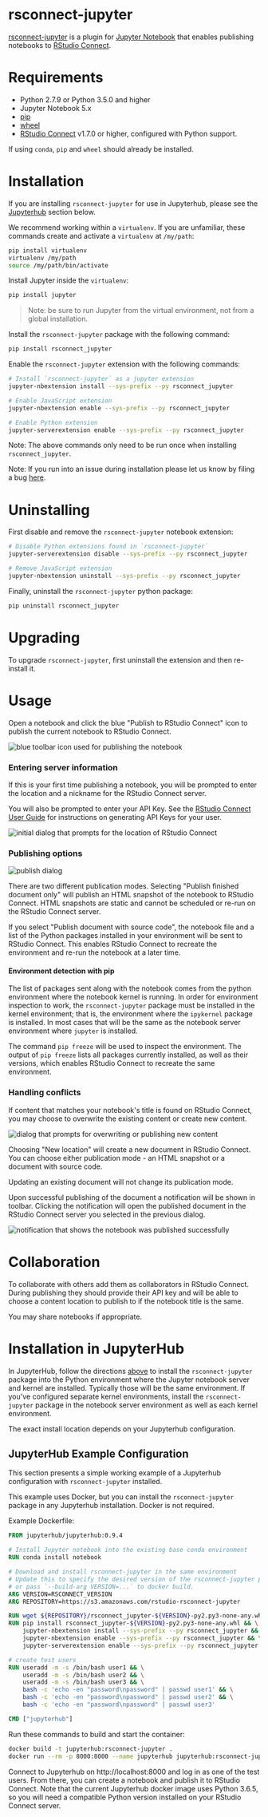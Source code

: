 # rsconnect-jupyter

[rsconnect-jupyter](https://www.github.com/rstudio/rsconnect-jupyter/) is a
plugin for [Jupyter Notebook](https://jupyter.org/) that enables
publishing notebooks to [RStudio
Connect](https://www.rstudio.com/products/connect/).

# Requirements

- Python 2.7.9 or Python 3.5.0 and higher
- Jupyter Notebook 5.x
- [pip](https://pypi.org/project/pip/)
- [wheel](https://pypi.org/project/wheel/)
- [RStudio Connect](https://www.rstudio.com/products/connect/download-commercial/) v1.7.0
  or higher, configured with Python support.

If using `conda`, `pip` and `wheel` should already be installed.

# Installation

If you are installing `rsconnect-jupyter` for use in Jupyterhub, please see the
[Jupyterhub](#Installation-In-Jupyterhub) section below.

We recommend working within a `virtualenv`.  If you
are unfamiliar, these commands create and activate a `virtualenv`
at `/my/path`:

```bash
pip install virtualenv
virtualenv /my/path
source /my/path/bin/activate
```

Install Jupyter inside the `virtualenv`:
```bash
pip install jupyter
```

> Note: be sure to run Jupyter from the virtual environment, not from a global
> installation.

Install the `rsconnect-jupyter` package with the following command:

```bash
pip install rsconnect_jupyter
```

Enable the `rsconnect-jupyter` extension with the following commands:

```bash
# Install `rsconnect-jupyter` as a jupyter extension
jupyter-nbextension install --sys-prefix --py rsconnect_jupyter

# Enable JavaScript extension
jupyter-nbextension enable --sys-prefix --py rsconnect_jupyter

# Enable Python extension
jupyter-serverextension enable --sys-prefix --py rsconnect_jupyter
```

Note: The above commands only need to be run once when installing
`rsconnect_jupyter`.

Note: If you run into an issue during installation please let us know by filing
a bug [here](https://github.com/rstudio/rsconnect-jupyter/issues).

# Uninstalling

First disable and remove the `rsconnect-jupyter` notebook extension:

```bash
# Disable Python extensions found in `rsconnect-jupyter`
jupyter-serverextension disable --sys-prefix --py rsconnect_jupyter

# Remove JavaScript extension
jupyter-nbextension uninstall --sys-prefix --py rsconnect_jupyter
```

Finally, uninstall the `rsconnect-jupyter` python package:

```bash
pip uninstall rsconnect_jupyter
```

# Upgrading

To upgrade `rsconnect-jupyter`, first uninstall the extension and then
re-install it.

# Usage

Open a notebook and click the blue "Publish to RStudio Connect" icon
to publish the current notebook to RStudio Connect.

![blue toolbar icon used for publishing the notebook](docs/images/publish-icon.gif)

### Entering server information

If this is your first time publishing a notebook, you will be
prompted to enter the location and a nickname for the RStudio Connect
server.

You will also be prompted to enter your API Key. See the [RStudio Connect User
Guide](http://docs.rstudio.com/connect/user/api-keys.html) for
instructions on generating API Keys for your user.

![initial dialog that prompts for the location of RStudio Connect](docs/images/add-dialog.png)

### Publishing options

![publish dialog](docs/images/manage.png)

There are two different publication modes. Selecting "Publish finished document only" will publish an HTML snapshot of the notebook to RStudio Connect. HTML snapshots are static and cannot be scheduled or re-run on the RStudio Connect server.

If you select "Publish document with source code", the notebook file and a list of the Python packages installed in your environment will be sent to RStudio Connect. This enables RStudio Connect to recreate the environment and re-run the notebook at a later time.

#### Environment detection with pip

The list of packages sent along with the notebook comes from the python
environment where the notebook kernel is running. In order for environment
inspection to work, the `rsconnect-jupyter` package must be installed in the
kernel environment; that is, the environment where the `ipykernel` package is
installed. In most cases that will be the same as the notebook server
environment where `jupyter` is installed.

The command `pip freeze` will be used to inspect the environment. The output
of `pip freeze` lists all packages currently installed, as well as their
versions, which enables RStudio Connect to recreate the same environment.


### Handling conflicts
If content that matches your notebook's title is found on RStudio Connect, you
may choose to overwrite the existing content or create new content.

![dialog that prompts for overwriting or publishing new content](docs/images/overwrite.png)

Choosing "New location" will create a new document in RStudio Connect. You can choose either publication mode - an HTML snapshot or a document with source code.

Updating an existing document will not change its publication mode.


Upon successful publishing of the document a notification will be
shown in toolbar.  Clicking the notification will open the published
document in the RStudio Connect server you selected in the previous
dialog.

![notification that shows the notebook was published successfully](docs/images/published.gif)

# Collaboration

To collaborate with others add them as collaborators in RStudio Connect. During
publishing they should provide their API key and will be able to choose a
content location to publish to if the notebook title is the same.

You may share notebooks if appropriate.

# Installation in JupyterHub

In JupyterHub, follow the directions [above](#Installation) to install the
`rsconnect-jupyter` package into the Python environment where the Jupyter
notebook server and kernel are installed. Typically those will be the same
environment. If you've configured separate kernel environments, install the
`rsconnect-jupyter` package in the notebook server environment as well as each
kernel environment.

The exact install location depends on your Jupyterhub configuration.


## JupyterHub Example Configuration

This section presents a simple working example of a Jupyterhub configuration
with `rsconnect-jupyter` installed.

This example uses Docker, but you can install the `rsconnect-jupyter` package in
any Jupyterhub installation. Docker is not required.

Example Dockerfile:

```dockerfile
FROM jupyterhub/jupyterhub:0.9.4

# Install Jupyter notebook into the existing base conda environment
RUN conda install notebook

# Download and install rsconnect-jupyter in the same environment
# Update this to specify the desired version of the rsconnect-jupyter package,
# or pass `--build-arg VERSION=...` to docker build.
ARG VERSION=RSCONNECT_VERSION
ARG REPOSITORY=https://s3.amazonaws.com/rstudio-rsconnect-jupyter

RUN wget ${REPOSITORY}/rsconnect_jupyter-${VERSION}-py2.py3-none-any.whl
RUN pip install rsconnect_jupyter-${VERSION}-py2.py3-none-any.whl && \
	jupyter-nbextension install --sys-prefix --py rsconnect_jupyter && \
	jupyter-nbextension enable --sys-prefix --py rsconnect_jupyter && \
	jupyter-serverextension enable --sys-prefix --py rsconnect_jupyter

# create test users
RUN useradd -m -s /bin/bash user1 && \
	useradd -m -s /bin/bash user2 && \
	useradd -m -s /bin/bash user3 && \
	bash -c 'echo -en "password\npassword" | passwd user1' && \
	bash -c 'echo -en "password\npassword" | passwd user2' && \
	bash -c 'echo -en "password\npassword" | passwd user3'

CMD ["jupyterhub"]
```

Run these commands to build and start the container:
```bash
docker build -t jupyterhub:rsconnect-jupyter .
docker run --rm -p 8000:8000 --name jupyterhub jupyterhub:rsconnect-jupyter
```

Connect to Jupyterhub on http://localhost:8000 and log in as one of the test
users. From there, you can create a notebook and publish it to RStudio Connect.
Note that the current Jupyterhub docker image uses Python 3.6.5, so you will
need a compatible Python version installed on your RStudio Connect server.
